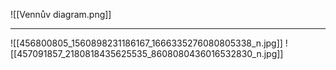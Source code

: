 ![[Vennův diagram.png]]
___
![[456800805_1560898231186167_1666335276080805338_n.jpg]]
![[457091857_2180818435625535_8608080436016532830_n.jpg]]